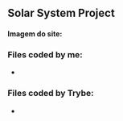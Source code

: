 ## Solar System Project

#### Imagem do site:
<!-- 
(./imgs/solar-system.png) -->

### Files coded by me:
- 

### Files coded by Trybe:
-

